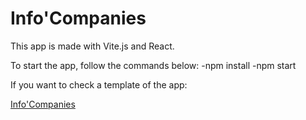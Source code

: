 # Info'Companies

This app is made with Vite.js and React.

To start the app, follow the commands below: 
-npm install
-npm start

If you want to check a template of the app:

[Info'Companies](https://infocompanies.netlify.app/)
